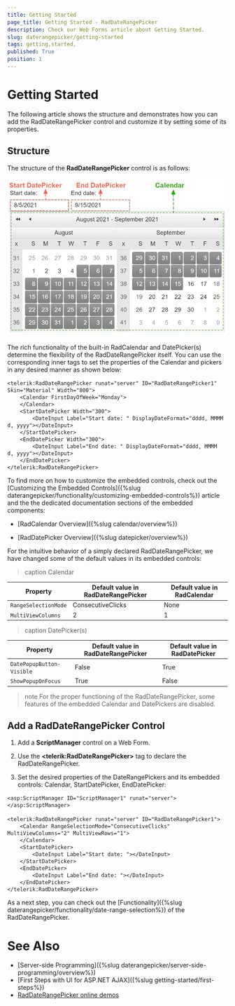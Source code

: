 ```yaml
---
title: Getting Started 
page_title: Getting Started - RadDateRangePicker
description: Check our Web Forms article about Getting Started.
slug: daterangepicker/getting-started
tags: getting,started,
published: True
position: 1
---
```


# Getting Started 

The following article shows the structure and demonstrates how you can add the RadDateRangePicker control and customize it by setting some of its properties.

## Structure

The structure of the **RadDateRangePicker** control is as follows:

![Structure](images/structure.png)

The rich functionality of the built-in RadCalendar and DatePicker(s) determine the flexibility of the RadDateRangePicker itself. You can use the corresponding inner tags to set the properties of the Calendar and pickers in any desired manner as shown below:

````ASP.NET
<telerik:RadDateRangePicker runat="server" ID="RadDateRangePicker1" Skin="Material" Width="800">
    <Calendar FirstDayOfWeek="Monday">
    </Calendar>
    <StartDatePicker Width="300">
        <DateInput Label="Start date: " DisplayDateFormat="dddd, MMMM  d, yyyy"></DateInput>
    </StartDatePicker>
    <EndDatePicker Width="300">
        <DateInput Label="End date: " DisplayDateFormat="dddd, MMMM  d, yyyy"></DateInput>
    </EndDatePicker>
</telerik:RadDateRangePicker>
````

To find more on how to customize the embedded controls, check out the [Customizing the Embedded Controls]({%slug daterangepicker/functionality/customizing-embedded-controls%}) article and the the dedicated documentation sections of the embedded components:

 - [RadCalendar Overview]({%slug calendar/overview%})

 - [RadDatePicker Overview]({%slug datepicker/overview%})

For the intuitive behavior of a simply declared RadDateRangePicker, we have changed some of the default values in its embedded controls: 

>caption Calendar

| Property           | Default value in **RadDateRangePicker** | Default value in **RadCalendar** |
|--------------------|-------------------------------------|------------------------------|
| `RangeSelectionMode` | ConsecutiveClicks                   | None                         |
| `MultiViewColumns`   | 2                                   | 1                            |

>caption DatePicker(s)

| Property                | Default value in **RadDateRangePicker** | Default value in **RadDatePicker** |
|-------------------------|-------------------------------------|--------------------------------|
| `DatePopupButton-Visible` | False                               | True                           |
| `ShowPopupOnFocus`        | True                                | False                          |

>note
For the proper functioning of the RadDateRangePicker, some features of the embedded Calendar and DatePickers are disabled.

## Add a RadDateRangePicker Control

1. Add a **ScriptManager** control on a Web Form.

1. Use the **&lt;telerik:RadDateRangePicker&gt;** tag to declare the RadDateRangePicker.

1. Set the desired properties of the DateRangePickers and its embedded controls: Calendar, StartDatePicker, EndDatePicker:

````ASP.NET
<asp:ScriptManager ID="ScriptManager1" runat="server"></asp:ScriptManager>

<telerik:RadDateRangePicker runat="server" ID="RadDateRangePicker1">
    <Calendar RangeSelectionMode="ConsecutiveClicks" MultiViewColumns="2" MultiViewRows="1">
    </Calendar>
    <StartDatePicker>
        <DateInput Label="Start date: "></DateInput>
    </StartDatePicker>
    <EndDatePicker>
        <DateInput Label="End date: "></DateInput>
    </EndDatePicker>
</telerik:RadDateRangePicker>
````

As a next step, you can check out the [Functionality]({%slug daterangepicker/functionality/date-range-selection%}) of the RadDateRangePicker.

# See Also
 * [Server-side Programming]({%slug daterangepicker/server-side-programming/overview%})
 * [First Steps with UI for ASP.NET AJAX]({%slug getting-started/first-steps%})
 * [RadDateRangePicker online demos](https://demos.telerik.com/aspnet-ajax/daterangepicker/examples/overview/defaultcs.aspx)


